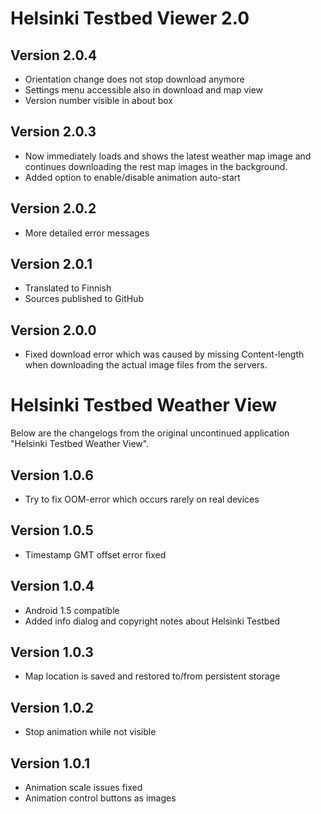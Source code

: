 Helsinki Testbed Viewer 2.0
=============

Version 2.0.4
-------

* Orientation change does not stop download anymore
* Settings menu accessible also in download and map view
* Version number visible in about box


Version 2.0.3
-------

* Now immediately loads and shows the latest weather map image and continues downloading
the rest map images in the background.
* Added option to enable/disable animation auto-start


Version 2.0.2
-------

* More detailed error messages


Version 2.0.1
-------

* Translated to Finnish
* Sources published to GitHub

Version 2.0.0
-------

* Fixed download error which was caused by missing Content-length when
downloading the actual image files from the servers.


Helsinki Testbed Weather View
=============

Below are the changelogs from the original uncontinued application "Helsinki Testbed Weather View".

Version 1.0.6
-------

* Try to fix OOM-error which occurs rarely on real devices

Version 1.0.5
-------

* Timestamp GMT offset error fixed

Version 1.0.4
-------

* Android 1.5 compatible
* Added info dialog and copyright notes about Helsinki Testbed

Version 1.0.3
-------

* Map location is saved and restored to/from persistent storage

Version 1.0.2
-------

* Stop animation while not visible

Version 1.0.1
-------

* Animation scale issues fixed
* Animation control buttons as images
